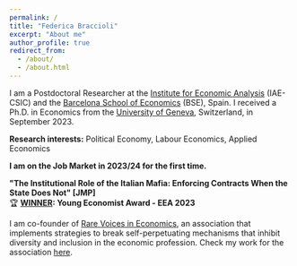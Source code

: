 ```yaml
---
permalink: /
title: "Federica Braccioli"
excerpt: "About me"
author_profile: true
redirect_from: 
  - /about/
  - /about.html
---
```


I am a Postdoctoral Researcher at the [Institute for Economic Analysis](https://www.iae.csic.es/investigadorPersonalAbout.php?idinvestigador=3810&lang=ing) (IAE-CSIC) and the [Barcelona School of Economics](https://bse.eu/) (BSE), Spain. I received a Ph.D. in Economics from the [University of Geneva](https://www.unige.ch/gsem/en/research/institutes/iee/), Switzerland, in September 2023. 

**Research interests:** Political Economy, Labour Economics, Applied Economics

**I am on the Job Market in 2023/24 for the first time.**

**"The Institutional Role of the Italian Mafia: Enforcing Contracts When the State Does Not" [JMP]** <br />
🏆 **[WINNER](https://www.eeassoc.org/awards/young-economist-award): Young Economist Award - EEA 2023** 


I am co-founder of [Rare Voices in Economics](https://www.rarevoicesineconomics.com/), an association that implements strategies to break self-perpetuating mechanisms that inhibit diversity and inclusion in the economic profession. Check my work for the association [here](https://federicabraccioli.github.io/rare-voices/). 
